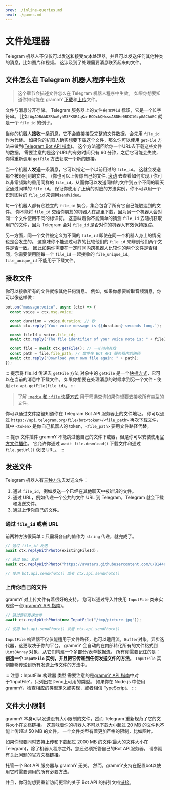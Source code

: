 ```yaml
---
prev: ./inline-queries.md
next: ./games.md
---
```


# 文件处理器

Telegram 机器人不仅仅可以发送和接受文本处理器，并且可以发送任何其他种类的消息，比如图片和视频。
这涉及到了处理需要消息联系起来的文件。

## 文件怎么在 Telegram 机器人程序中生效

> 这个章节会描述文件怎么在 Telegram 机器人程序中生效。
> 如果你想要知道你如何能在 grammY [下载](#接收文件)和[上传](#发送文件)文件。

文件与消息分开存储。
Telegram 服务器上的文件由 `文件id` 标识，它是一个长字符串。
比如 `AgADBAADZRAxGyhM3FKSE4qKa-RODckQHxsoABDHe0BDC1GzpGACAAEC` 就是一个 `file_id` 的例子。

当你的机器人**接收**一条消息，它不会直接接受完整的文件数据，会先用 `file_id` 作为代替。
如果你的机器人确实想要下载这个文件，那么你可以使用 `getFile` 方法来做到([Telegram Bot API 指南](https://core.telegram.org/bots/api#getfile))。
这个方法返回给你一个URL去下载这些文件的数据。
需要注意的是这个URL的有效时间只有 60 分钟，之后它可能会失效，你得重新调用 `getFile` 方法获取一个新的链接。

当一个机器人**发送**一条消息，它可以指定一个以前用过的 `file_id`。
这就会发送那个被识别到的文件。
(你也可以上传你自己的文件, [滚动](#发送文件) 去查看如何实现.)
你可以非常频繁的重用同样的 `file_id`，从而你可以发送同样的文件到五个不同的聊天室通过同样的 `file_id`。
保证你使用了正确的对应的方法实例，你不可以用一个识别图片的 `file_id` 来调用[`sendVideo`](https://core.telegram.org/bots/api#sendvideo)。

每一个机器人都有它独立的 `file_id` 集合，集合包含了所有它自己能触达到的文件。
你不能将 `file_id` 交给你朋友的机器人在那里下载，因为另一个机器人会对同一个文件使用不同的标识符。
这意味着你不能简单的猜测 `file_id` 去随机获取用户的文件，因为 Telegram 会对 `file_id` 是否对你的机器人有效保持跟踪。

另一方面，同一个文件被定义为不同的 `file_id` 即使在同一个机器人身上的情况也是会发生的。
这意味你不能通过可靠的比较他们的 `file_id` 来辨别他们两个文件是否一致。
因此如果你需要在一定时间内跨机器人比较你的两个文件是否相同，你需要使用随每一个 `file_id` 一起接收的 `file_unique_id`。
`file_unique_id` 不能用于下载文件。

## 接收文件

你可以接收所有的文件就像其他任何消息。
例如，如果你想要听取音频消息，你可以像这样做：

```ts
bot.on("message:voice", async (ctx) => {
  const voice = ctx.msg.voice;

  const duration = voice.duration; // 秒
  await ctx.reply(`Your voice message is ${duration} seconds long.`);

  const fileId = voice.file_id;
  await ctx.reply("The file identifier of your voice note is: " + fileId);

  const file = await ctx.getFile(); // 一小时内有效
  const path = file.file_path; // 文件在 BOT API 服务器内的路径
  await ctx.reply("Download your own file again: " + path);
});
```

::: 提示将 file_id 传递去 `getFile` 方法
对象中的 `getFile` 是一个[快捷方式](/guide/context.md#shortcuts)，它可以在当前的消息中下载文件。
如果你想要在处理消息的时候拿到另一个文件 - 使用 `ctx.api.getFile(file_id)`。
:::

> 了解 [`:media` 和 `:file` 快捷方式](/zh/guide/filter-queries.md#shortcuts) 用于筛选查询如果你想要去接收所有类型的文件。

你可以通过文件路径知道你在 Telegram Bot API 服务器上的文件地址。
你可以通过 `https://api.telegram.org/file/bot<token>/<file_path>` 再次下载文件，其中 `<token>` 是你自己机器人的 token，`<file_path>` 要用文件路径代替。

::: 提示 文件插件
grammY 不能跳过他自己的文件下载器，但是你可以安装使用[官方文件插件](/zh/plugins/files.md)。
它允许你通过 `await file.download()` 下载文件和通过 `file.getUrl()` 获取 URL。
:::

## 发送文件

Telegram 机器人有[三种方法](https://core.telegram.org/bots/api#发送文件)去发送文件：

1. 通过 `file_id`，例如发送一个已经在其他聊天中被辨识的文件。
2. 通过 URL，例如传递一个公共的文件 URL 到 Telegram，Telegram 就会下载和发送文件。
3. 通过上传你自己的文件。

### 通过 `file_id` 或者 URL

前两种方法很简单：只需将各自的值作为 `string` 传递，就完成了。

```ts
// 通过 file_id 发送
await ctx.replyWithPhoto(existingFileId);

// 通过 URL 发送
await ctx.replyWithPhoto("https://avatars.githubusercontent.com/u/81446018");

// 使用 bot.api.sendPhoto() 或者 ctx.api.sendPhoto()
```

### 上传你自己的文件

grammY 对上传文件有着很好的支持。
您可以通过导入并使用 `InputFile` 类来实现这一点([grammY API 指南](https://doc.deno.land/https/deno.land/x/grammy/mod.ts#InputFile))。

```ts
// 通过路径发送文件
await ctx.replyWithPhoto(new InputFile("/tmp/picture.jpg"));

// 使用 bot.api.sendPhoto() 或者 ctx.api.sendPhoto()
```

`InputFile` 构建器不仅仅能适用于文件路径，也可以适用流，`Buffer`对象，异步迭代器，这更取决于你的平台。
grammY 会自动的在内部转化所有的文件格式到 `Uint8Array` 对象，从它们构建一个多部分/表单数据流。
所有你需要记住的是：**创造一个 `InputFile` 实例，并且把它传递到任何发送文件的方法**。
`InputFile` 实例能够传递到所有发送上传文件的方法中。

::: 注意：InputFile 构建器 类型
需要注意的是[grammY API 指南](https://doc.deno.land/https/deno.land/x/grammy/mod.ts#InputFile)中对于'InputFile'，只列出在Deno上可用的类型。
如果你在 Node.js 中使用 grammY，检查相应的类型定义或实现，或者相信 TypeScript。
:::

## 文件大小限制

grammY 本身可以发送没有大小限制的文件，然而 Telegram 重新规范了它的文件大小在文档[链接](https://core.telegram.org/bots/api#sending-files)。
这意味着你的机器人不可以下载大小超过 20 MB 的文件也不能上传超过 50 MB 的文件。
一个文件类型有着更加严格的限制，比如图片。

如果你想要同时支持上传和下载超过 2000 MB 的文件(最大的文件大小在 Telegram)，除了机器人程序之外，您还必须托管自己的Bot API服务器。
请参阅有关此问题的官方文档[链接](https://core.telegram.org/bots/api#using-a-local-bot-api-server)。

托管一个 Bot API 服务器与 grammY 无关。
然而，grammY支持在配置bot以使用它时需要调用的所有必要方法。

并且，你可能想要重新访问更早的关于 Bot API 的指引文档[链接](./api.md)。
